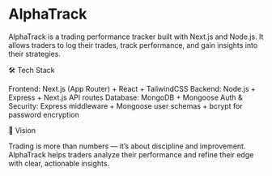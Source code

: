 # AlphaTrack
AlphaTrack is a trading performance tracker built with Next.js and Node.js. It allows traders to log their trades, track performance, and gain insights into their strategies.

🛠️ Tech Stack

Frontend: Next.js (App Router) + React + TailwindCSS
Backend: Node.js + Express + Next.js API routes
Database: MongoDB + Mongoose
Auth & Security: Express middleware + Mongoose user schemas + bcrypt for password encryption

🚀 Vision

Trading is more than numbers — it’s about discipline and improvement.
AlphaTrack helps traders analyze their performance and refine their edge with clear, actionable insights.
